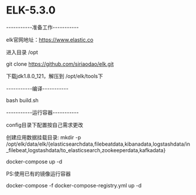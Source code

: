 # ELK-5.3.0

-----------准备工作-----------

elk官网地址：https://www.elastic.co

进入目录 /opt 

git clone https://github.com/siriaodao/elk.git 

下载jdk1.8.0_121，解压到 /opt/elk/tools下

-----------编译-----------

bash build.sh

-----------运行容器-----------

config目录下配置按自己需求更改

创建应用数据挂载目录: mkdir -p /opt/elk/data/elk/{elasticsearchdata,filebeatdata,kibanadata,logstashdata/in_filebeat,logstashdata/to_elasticsearch,zookeeperdata,kafkadata}

docker-compose up -d  

PS:使用已有的镜像运行容器

docker-compose -f docker-compose-registry.yml up -d
